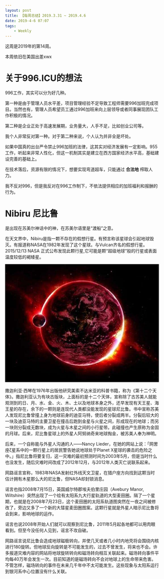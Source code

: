 ```yaml
---
layout: post
title: 【每周总结】2019.3.31 ~ 2019.4.6
date: 2019-4-6 07:07
tags:
    - Weekly
---
```


这周是2019年的第14周。

本周依旧在美国出差xwx

# 关于996.ICU的想法

996工作，其实可以分为好几种。

第一种是由于管理人员水平差，项目管理经验不足导致工程师需要996加班完成项目。当然也有，管理人员希望员工通过996加班来向上层领导或者同事展现团队工作积极的情况。

第二种是企业正处于高速发展期，业务量大，人手不足，比如创业公司等。

我个人非常反对第一种。对于第二种来说，个人认为并非全是坏处。

如果中国真的出台严令禁止996加班的法律，这其实对经济发展有一定影响。955工作，听起来非常人性化，但这一机制其实是建立在西方国家经济水平高，基础建设完善的基础上。

在技术落后，资源有限的情况下，想要实现弯道超车，只能通过 **合法地** 榨取人力。

我不反对996，但是我反对在996工作制下，不依法提供相应的加班福利和报酬的行为。

# Nibiru 尼比鲁

是出现在苏美尔神话中的神，在苏美尔语里是“渡船”之意。

在天文界中，Nibiru是指一颗不存在的假想行星。有预言称该星球会引起地球毁灭。有报道称NASA在1982年发现了这个星球。与Vulcan齐名的假想行星。2015/12/13 NASA 正式公布发现此颗行星,它可能是颗“超级地球”般的行星或表面温度较低的褐矮星。

![Nibiru](https://raw.githubusercontent.com/plusplus7/solutions/master/weekly/2019/miscs/week14/nibiru.jpg)

撒迦利亚·西琴在1976年出版他研究美索不达米亚的科普书籍，称为《第十二个天体》。撒迦利亚认为有块古版块，上面标的是十二个天体，宣称除了古苏美人就能观测到的日、月、水、金、火、木、土以及地球本身之外，还早发现有天王星、海王星的存在，余下的一颗则是连现代人类都没能发现的星球尼比鲁。书中宣称苏美人发现尼比鲁曾撞上身为地球前身的迪亚马特，使后者分裂成两半。分裂后较大的一块及迪亚马特的主要卫星在撞击后跑到金星与火星之间，形成现在的地球；而另一块则分裂成无数块，成为火星与木星之间的小行星带。此碰撞也产生原称为金固的月球。后来，尼比鲁星球上的外星人阿努纳奇来地球掏金，被苏美人奉为神明。

后来，一个自称能与外星人沟通的人——Nancy Lieder，在她的网站上说：「网罟座ζ星系中的一颗行星上的居民警告她说地球处于Planet X星球的袭击的危险之中。」指尼比鲁将要复归，这一灾难的最初预测时间为2003年5月，但是当时什么也没发生，随后灾难时间改成了2012年12月，与2012年人类灭亡说联系起来。

网路谣言宣称，1983年NASA发射红外线天文卫星，在猎户座方向找到这颗当时估计拥有木星那么大的尼比鲁，但NASA却封锁消息。

谣言也指2008年7月15日，英国威尔特郡埃夫伯里庄园（Avebury Manor, Wiltshire）突然出现了一个绘有太阳系九大行星轨道的大型麦田圈。隔了一个星期，也就是在2008年7月23日，这个麦田圈的太阳系轨道图突然在一夜之间被修改了，旁边又多了一个新的大彗星麦田圈图案。这颗行星就是外星人暗示尼比鲁将会到来，影响地球的运作。

谣言也说2008年开始人们就可以观察到尼比鲁，2011年5月起各地都可以用肉眼看到。但至今没任何人见到，谣言不攻自破。

网路谣言说尼比鲁会造成地球磁极转向，并使几天或者几小时内地壳将会围绕内核进行180旋转。但地球反向旋转是不可能发生的，过去不曾发生，将来也不会。许多报道灾难内容的网站将地球旋转转向和磁场转向相互关联起来。磁场转向事件平均每40万年会发生一次。目前知道的是磁场转向不会对地球上的生命带来危害。不管怎样，磁场转向的事件在未来几千年中不太可能发生。这些现象与太阳系运行到银河系中心位置没有什么关联。